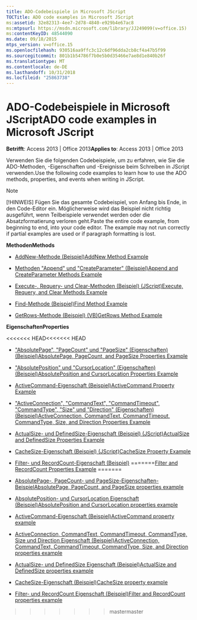 ```yaml
---
title: ADO-Codebeispiele in Microsoft JScript
TOCTitle: ADO code examples in Microsoft JScript
ms:assetid: 32e82313-4ee7-2d78-4840-e929b4e67ac8
ms:mtpsurl: https://msdn.microsoft.com/library/JJ249099(v=office.15)
ms:contentKeyID: 48544090
ms.date: 09/18/2015
mtps_version: v=office.15
ms.openlocfilehash: 930516aa9ffc3c12c6df96dda2cb8cf4a47b5f99
ms.sourcegitcommit: 801b1b54786f7b0e5b0d35466e7ae8d1e840b26f
ms.translationtype: MT
ms.contentlocale: de-DE
ms.lasthandoff: 10/31/2018
ms.locfileid: "25863738"
---
```

# <a name="ado-code-examples-in-microsoft-jscript"></a><span data-ttu-id="70f7e-102">ADO-Codebeispiele in Microsoft JScript</span><span class="sxs-lookup"><span data-stu-id="70f7e-102">ADO code examples in Microsoft JScript</span></span>

<span data-ttu-id="70f7e-103">**Betrifft**: Access 2013 | Office 2013</span><span class="sxs-lookup"><span data-stu-id="70f7e-103">**Applies to**: Access 2013 | Office 2013</span></span>

<span data-ttu-id="70f7e-104">Verwenden Sie die folgenden Codebeispiele, um zu erfahren, wie Sie die ADO-Methoden, -Eigenschaften und -Ereignisse beim Schreiben in JScript verwenden.</span><span class="sxs-lookup"><span data-stu-id="70f7e-104">Use the following code examples to learn how to use the ADO methods, properties, and events when writing in JScript.</span></span>

> [!NOTE]
> <span data-ttu-id="70f7e-p101">[!HINWEIS] Fügen Sie das gesamte Codebeispiel, von Anfang bis Ende, in den Code-Editor ein. Möglicherweise wird das Beispiel nicht richtig ausgeführt, wenn Teilbeispiele verwendet werden oder die Absatzformatierung verloren geht.</span><span class="sxs-lookup"><span data-stu-id="70f7e-p101">Paste the entire code example, from beginning to end, into your code editor. The example may not run correctly if partial examples are used or if paragraph formatting is lost.</span></span>

<span data-ttu-id="70f7e-107">**Methoden**</span><span class="sxs-lookup"><span data-stu-id="70f7e-107">**Methods**</span></span>

  - [<span data-ttu-id="70f7e-108">AddNew-Methode (Beispiel)</span><span class="sxs-lookup"><span data-stu-id="70f7e-108">AddNew Method Example</span></span>](addnew-method-example-jscript.md)

  - [<span data-ttu-id="70f7e-109">Methoden "Append" und "CreateParameter" (Beispiel)</span><span class="sxs-lookup"><span data-stu-id="70f7e-109">Append and CreateParameter Methods Example</span></span>](append-and-createparameter-methods-example-jscript.md)

  - [<span data-ttu-id="70f7e-110">Execute-, Requery- und Clear-Methoden (Beispiel) (JScript)</span><span class="sxs-lookup"><span data-stu-id="70f7e-110">Execute, Requery, and Clear Methods Example</span></span>](execute-requery-and-clear-methods-example-jscript.md)

  - [<span data-ttu-id="70f7e-111">Find-Methode (Beispiel)</span><span class="sxs-lookup"><span data-stu-id="70f7e-111">Find Method Example</span></span>](find-method-example-jscript.md)

  - [<span data-ttu-id="70f7e-112">GetRows-Methode (Beispiel) (VB)</span><span class="sxs-lookup"><span data-stu-id="70f7e-112">GetRows Method Example</span></span>](getrows-method-example-vb.md)

<span data-ttu-id="70f7e-113">**Eigenschaften**</span><span class="sxs-lookup"><span data-stu-id="70f7e-113">**Properties**</span></span>

<span data-ttu-id="70f7e-114"><<<<<<< HEAD</span><span class="sxs-lookup"><span data-stu-id="70f7e-114"><<<<<<< HEAD</span></span>
  - [<span data-ttu-id="70f7e-115">"AbsolutePage", "PageCount" und "PageSize" (Eigenschaften) (Beispiel)</span><span class="sxs-lookup"><span data-stu-id="70f7e-115">AbsolutePage, PageCount, and PageSize Properties Example</span></span>](absolutepage-pagecount-and-pagesize-properties-example-jscript.md)

  - [<span data-ttu-id="70f7e-116">"AbsolutePosition" und "CursorLocation" (Eigenschaften) (Beispiel)</span><span class="sxs-lookup"><span data-stu-id="70f7e-116">AbsolutePosition and CursorLocation Properties Example</span></span>](absoluteposition-and-cursorlocation-properties-example-jscript.md)

  - [<span data-ttu-id="70f7e-117">ActiveCommand-Eigenschaft (Beispiel)</span><span class="sxs-lookup"><span data-stu-id="70f7e-117">ActiveCommand Property Example</span></span>](activecommand-property-example-jscript.md)

  - [<span data-ttu-id="70f7e-118">"ActiveConnection", "CommandText", "CommandTimeout", "CommandType", "Size" und "Direction" (Eigenschaften) (Beispiel)</span><span class="sxs-lookup"><span data-stu-id="70f7e-118">ActiveConnection, CommandText, CommandTimeout, CommandType, Size, and Direction Properties Example</span></span>](activeconnection-commandtext-commandtimeout-commandtype-size-and-direction-properties-example-jscript.md)

  - [<span data-ttu-id="70f7e-119">ActualSize- und DefinedSize-Eigenschaft (Beispiel) (JScript)</span><span class="sxs-lookup"><span data-stu-id="70f7e-119">ActualSize and DefinedSize Properties Example</span></span>](actualsize-and-definedsize-properties-example-jscript.md)

  - [<span data-ttu-id="70f7e-120">CacheSize-Eigenschaft (Beispiel) (JScript)</span><span class="sxs-lookup"><span data-stu-id="70f7e-120">CacheSize Property Example</span></span>](cachesize-property-example-jscript.md)

  - <span data-ttu-id="70f7e-121">[Filter- und RecordCount-Eigenschaft (Beispiel)](filter-and-recordcount-properties-example-jscript.md)
=======</span><span class="sxs-lookup"><span data-stu-id="70f7e-121">[Filter and RecordCount Properties Example](filter-and-recordcount-properties-example-jscript.md)
=======</span></span>
  - [<span data-ttu-id="70f7e-122">AbsolutePage-, PageCount- und PageSize-Eigenschaften-Beispiel</span><span class="sxs-lookup"><span data-stu-id="70f7e-122">AbsolutePage, PageCount, and PageSize properties example</span></span>](absolutepage-pagecount-and-pagesize-properties-example-jscript.md)

  - [<span data-ttu-id="70f7e-123">AbsolutePosition- und CursorLocation Eigenschaft (Beispiel)</span><span class="sxs-lookup"><span data-stu-id="70f7e-123">AbsolutePosition and CursorLocation properties example</span></span>](absoluteposition-and-cursorlocation-properties-example-jscript.md)

  - [<span data-ttu-id="70f7e-124">ActiveCommand-Eigenschaft (Beispiel)</span><span class="sxs-lookup"><span data-stu-id="70f7e-124">ActiveCommand property example</span></span>](activecommand-property-example-jscript.md)

  - [<span data-ttu-id="70f7e-125">ActiveConnection, CommandText, CommandTimeout, CommandType, Size und Direction Eigenschaft (Beispiel)</span><span class="sxs-lookup"><span data-stu-id="70f7e-125">ActiveConnection, CommandText, CommandTimeout, CommandType, Size, and Direction properties example</span></span>](activeconnection-commandtext-commandtimeout-commandtype-size-and-direction-properties-example-jscript.md)

  - [<span data-ttu-id="70f7e-126">ActualSize- und DefinedSize Eigenschaft (Beispiel)</span><span class="sxs-lookup"><span data-stu-id="70f7e-126">ActualSize and DefinedSize properties example</span></span>](actualsize-and-definedsize-properties-example-jscript.md)

  - [<span data-ttu-id="70f7e-127">CacheSize-Eigenschaft (Beispiel)</span><span class="sxs-lookup"><span data-stu-id="70f7e-127">CacheSize property example</span></span>](cachesize-property-example-jscript.md)

  - [<span data-ttu-id="70f7e-128">Filter- und RecordCount Eigenschaft (Beispiel)</span><span class="sxs-lookup"><span data-stu-id="70f7e-128">Filter and RecordCount properties example</span></span>](filter-and-recordcount-properties-example-jscript.md)
>>>>>>> <span data-ttu-id="70f7e-129">master</span><span class="sxs-lookup"><span data-stu-id="70f7e-129">master</span></span>

